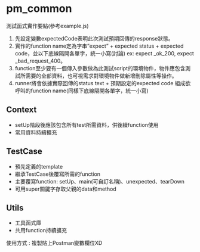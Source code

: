 # pm_common
測試函式實作要點(參考example.js)
1.  先設定變數expectedCode表明此次測試預期回傳的response狀態。
2.	實作的function name定為字串”expect” + expected status + expected code，並以下底線隔開各單字，統一小寫(討論)
    ex: expect _ok_200, expect _bad_request_400。
3.	function至少要有一個傳入參數做為此測試script的環境物件，物件應包含測試所需要的全部資料，也可視需求對環境物件做新增刪除屬性等操作。
4.	runner將會依據實際回傳的status text + 預期設定的expected code 組成欲呼叫的function name(同樣下底線隔開各單字，統一小寫)

## Context 
- setUp階段後應該包含所有test所需資料，供後續function使用
- 常用資料持續擴充

## TestCase
- 預先定義的template
- 繼承TestCase後覆寫所需的function
- 主要覆寫function: setUp、main(可自訂名稱)、unexpected、tearDown
- 可用super關鍵字存取父親的data和method

## Utils
- 工具函式庫
- 共用function持續擴充




使用方式 : 複製貼上Postman變數欄位XD
